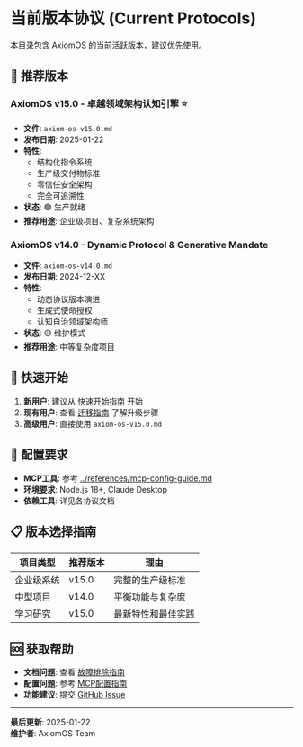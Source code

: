 # 当前版本协议 (Current Protocols)

本目录包含 AxiomOS 的当前活跃版本，建议优先使用。

## 🚀 推荐版本

### AxiomOS v15.0 - 卓越领域架构认知引擎 ⭐
- **文件**: `axiom-os-v15.0.md`
- **发布日期**: 2025-01-22
- **特性**: 
  - 结构化指令系统
  - 生产级交付物标准
  - 零信任安全架构
  - 完全可追溯性
- **状态**: 🟢 生产就绪
- **推荐用途**: 企业级项目、复杂系统架构

### AxiomOS v14.0 - Dynamic Protocol & Generative Mandate
- **文件**: `axiom-os-v14.0.md`
- **发布日期**: 2024-12-XX
- **特性**:
  - 动态协议版本演进
  - 生成式使命授权
  - 认知自治领域架构师
- **状态**: 🟡 维护模式
- **推荐用途**: 中等复杂度项目

## 📖 快速开始

1. **新用户**: 建议从 [快速开始指南](quick-start.md) 开始
2. **现有用户**: 查看 [迁移指南](migration-guide.md) 了解升级步骤
3. **高级用户**: 直接使用 `axiom-os-v15.0.md`

## 🔧 配置要求

- **MCP工具**: 参考 [../references/mcp-config-guide.md](../references/mcp-config-guide.md)
- **环境要求**: Node.js 18+, Claude Desktop
- **依赖工具**: 详见各协议文档

## 📋 版本选择指南

| 项目类型 | 推荐版本 | 理由 |
|---------|---------|------|
| 企业级系统 | v15.0 | 完整的生产级标准 |
| 中型项目 | v14.0 | 平衡功能与复杂度 |
| 学习研究 | v15.0 | 最新特性和最佳实践 |

## 🆘 获取帮助

- **文档问题**: 查看 [故障排除指南](../troubleshooting/)
- **配置问题**: 参考 [MCP配置指南](../references/mcp-config-guide.md)
- **功能建议**: 提交 [GitHub Issue](https://github.com/IIXINGCHEN/prompt/issues)

---

**最后更新**: 2025-01-22  
**维护者**: AxiomOS Team